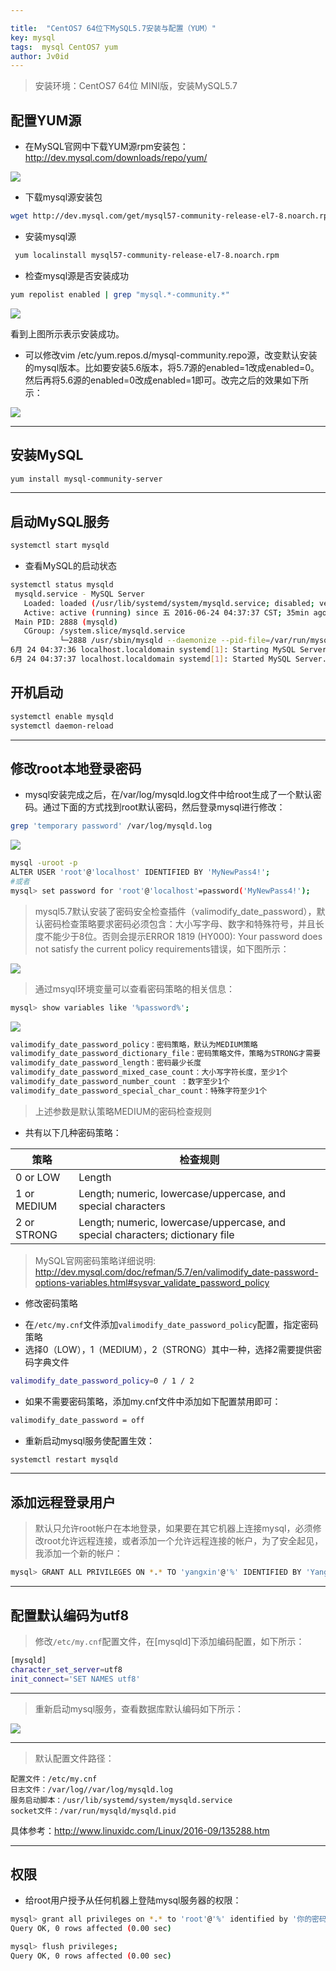 ```yaml
---

title:  "CentOS7 64位下MySQL5.7安装与配置（YUM）"
key: mysql
tags:  mysql CentOS7 yum   
author: Jv0id
---
```




> 安装环境：CentOS7 64位 MINI版，安装MySQL5.7




## 配置YUM源

* 在MySQL官网中下载YUM源rpm安装包：<http://dev.mysql.com/downloads/repo/yum/> 

![](https://raw.githubusercontent.com/jv0id/jv0id.github.io/master/images/mysql/1.png)

* 下载mysql源安装包
```bash
wget http://dev.mysql.com/get/mysql57-community-release-el7-8.noarch.rpm
```

* 安装mysql源
```bash
 yum localinstall mysql57-community-release-el7-8.noarch.rpm
```

* 检查mysql源是否安装成功
```bash
yum repolist enabled | grep "mysql.*-community.*"
```
![](https://raw.githubusercontent.com/jv0id/jv0id.github.io/master/images/mysql/2.png)

看到上图所示表示安装成功。 

- 可以修改vim /etc/yum.repos.d/mysql-community.repo源，改变默认安装的mysql版本。比如要安装5.6版本，将5.7源的enabled=1改成enabled=0。然后再将5.6源的enabled=0改成enabled=1即可。改完之后的效果如下所示： 

![](https://raw.githubusercontent.com/jv0id/jv0id.github.io/master/images/mysql/3.png)

-----
## 安装MySQL

```bash
yum install mysql-community-server
```

-----
## 启动MySQL服务
```bash
systemctl start mysqld
```

- 查看MySQL的启动状态

```bash
systemctl status mysqld
 mysqld.service - MySQL Server
   Loaded: loaded (/usr/lib/systemd/system/mysqld.service; disabled; vendor preset: disabled)
   Active: active (running) since 五 2016-06-24 04:37:37 CST; 35min ago
 Main PID: 2888 (mysqld)
   CGroup: /system.slice/mysqld.service
           └─2888 /usr/sbin/mysqld --daemonize --pid-file=/var/run/mysqld/mysqld.pid
6月 24 04:37:36 localhost.localdomain systemd[1]: Starting MySQL Server...
6月 24 04:37:37 localhost.localdomain systemd[1]: Started MySQL Server.
```

## 开机启动

```bash
systemctl enable mysqld
systemctl daemon-reload
```

-----
## 修改root本地登录密码

* mysql安装完成之后，在/var/log/mysqld.log文件中给root生成了一个默认密码。通过下面的方式找到root默认密码，然后登录mysql进行修改：

```bash
grep 'temporary password' /var/log/mysqld.log
```

![](https://raw.githubusercontent.com/jv0id/jv0id.github.io/master/images/mysql/4.png)

```bash
mysql -uroot -p
ALTER USER 'root'@'localhost' IDENTIFIED BY 'MyNewPass4!'; 
#或者
mysql> set password for 'root'@'localhost'=password('MyNewPass4!');
```

> mysql5.7默认安装了密码安全检查插件（valimodify_date_password），默认密码检查策略要求密码必须包含：大小写字母、数字和特殊符号，并且长度不能少于8位。否则会提示ERROR 1819 (HY000): Your password does not satisfy the current policy requirements错误，如下图所示：

![](https://raw.githubusercontent.com/jv0id/jv0id.github.io/master/images/mysql/5.png)

> 通过msyql环境变量可以查看密码策略的相关信息：
```bash
mysql> show variables like '%password%';
```

![](https://raw.githubusercontent.com/jv0id/jv0id.github.io/master/images/mysql/6.png)

```bash
valimodify_date_password_policy：密码策略，默认为MEDIUM策略 
valimodify_date_password_dictionary_file：密码策略文件，策略为STRONG才需要 
valimodify_date_password_length：密码最少长度 
valimodify_date_password_mixed_case_count：大小写字符长度，至少1个 
valimodify_date_password_number_count ：数字至少1个 
valimodify_date_password_special_char_count：特殊字符至少1个 
```
> 上述参数是默认策略MEDIUM的密码检查规则

* 共有以下几种密码策略：

| 策略 | 检查规则 |
|---|---|
| 0 or LOW | Length |
| 1 or MEDIUM | Length; numeric, lowercase/uppercase, and special characters |
| 2 or STRONG | Length; numeric, lowercase/uppercase, and special characters; dictionary file |

> MySQL官网密码策略详细说明: <http://dev.mysql.com/doc/refman/5.7/en/valimodify_date-password-options-variables.html#sysvar_validate_password_policy>

* 修改密码策略
 - 在`/etc/my.cnf`文件添加`valimodify_date_password_policy`配置，指定密码策略
 - 选择0（LOW），1（MEDIUM），2（STRONG）其中一种，选择2需要提供密码字典文件
```bash
valimodify_date_password_policy=0 / 1 / 2
```

* 如果不需要密码策略，添加my.cnf文件中添加如下配置禁用即可：
```bash
valimodify_date_password = off
```

* 重新启动mysql服务使配置生效：
```bash
systemctl restart mysqld
```

-----
## 添加远程登录用户

> 默认只允许root帐户在本地登录，如果要在其它机器上连接mysql，必须修改root允许远程连接，或者添加一个允许远程连接的帐户，为了安全起见，我添加一个新的帐户：
```bash
mysql> GRANT ALL PRIVILEGES ON *.* TO 'yangxin'@'%' IDENTIFIED BY 'Yangxin0917!' WITH GRANT OPTION;
```

-----
## 配置默认编码为utf8

> 修改`/etc/my.cnf`配置文件，在[mysqld]下添加编码配置，如下所示：
```bash
[mysqld]
character_set_server=utf8
init_connect='SET NAMES utf8'
```
-----
> 重新启动mysql服务，查看数据库默认编码如下所示：

![](https://raw.githubusercontent.com/jv0id/jv0id.github.io/master/images/mysql/7.png)

-----
> 默认配置文件路径： 
```
配置文件：/etc/my.cnf 
日志文件：/var/log//var/log/mysqld.log 
服务启动脚本：/usr/lib/systemd/system/mysqld.service 
socket文件：/var/run/mysqld/mysqld.pid
```

具体参考：<http://www.linuxidc.com/Linux/2016-09/135288.htm>

-----
## 权限

* 给root用户授予从任何机器上登陆mysql服务器的权限：

```bash
mysql> grant all privileges on *.* to 'root'@'%' identified by '你的密码' with grant option;
Query OK, 0 rows affected (0.00 sec)

mysql> flush privileges;
Query OK, 0 rows affected (0.00 sec)

```

